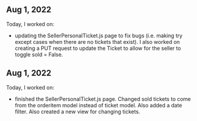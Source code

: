 
## Aug 1, 2022

Today, I worked on:
* updating the SellerPersonalTicket.js page to fix bugs (i.e. making try except cases when there are no tickets that exist). I also worked on creating a PUT request to update the Ticket to allow for the seller to toggle sold = False.

## Aug 1, 2022
Today, I worked on:
* finished the SellerPersonalTicket.js page. Changed sold tickets to come from the orderitem model instead of ticket model. Also added a date filter. Also created a new view for changing tickets.
